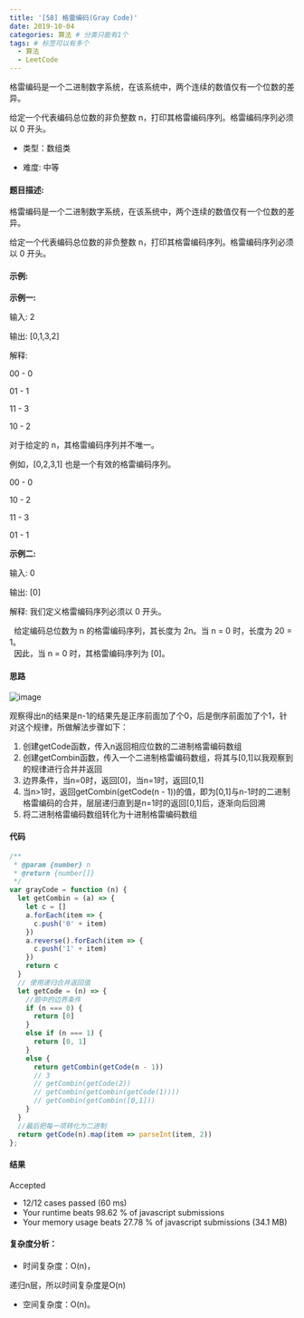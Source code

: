 ```yaml
---
title: '[58] 格雷编码(Gray Code)'
date: 2019-10-04
categories: 算法 # 分类只能有1个
tags: # 标签可以有多个
  - 算法
  - LeetCode
---
```


格雷编码是一个二进制数字系统，在该系统中，两个连续的数值仅有一个位数的差异。

给定一个代表编码总位数的非负整数 n，打印其格雷编码序列。格雷编码序列必须以 0 开头。

<!-- more -->

- 类型：数组类

- 难度: 中等

#### 题目描述:

格雷编码是一个二进制数字系统，在该系统中，两个连续的数值仅有一个位数的差异。

给定一个代表编码总位数的非负整数 n，打印其格雷编码序列。格雷编码序列必须以 0 开头。

#### 示例:

**示例一:**

输入: 2

输出: [0,1,3,2]

解释:

00 - 0

01 - 1

11 - 3

10 - 2

对于给定的 n，其格雷编码序列并不唯一。

例如，[0,2,3,1] 也是一个有效的格雷编码序列。

00 - 0

10 - 2

11 - 3

01 - 1

**示例二:**

输入: 0

输出: [0]

解释: 我们定义格雷编码序列必须以 0 开头。

     给定编码总位数为 n 的格雷编码序列，其长度为 2n。当 n = 0 时，长度为 20 = 1。
     
     因此，当 n = 0 时，其格雷编码序列为 [0]。



#### 思路
![image](http://lailailee.oss-cn-chengdu.aliyuncs.com/%E5%8D%9A%E5%AE%A2%E5%9B%BE%E7%89%87/leetcode-58.jpg)

观察得出n的结果是n-1的结果先是正序前面加了个0，后是倒序前面加了个1，针对这个规律，所做解法步骤如下：

1. 创建getCode函数，传入n返回相应位数的二进制格雷编码数组
2. 创建getCombin函数，传入一个二进制格雷编码数组，将其与[0,1]以我观察到的规律进行合并并返回
3. 边界条件，当n=0时，返回[0]，当n=1时，返回[0,1]
4. 当n>1时，返回getCombin(getCode(n - 1))的值，即为[0,1]与n-1时的二进制格雷编码的合并，层层递归直到是n=1时的返回[0,1]后，逐渐向后回溯
5. 将二进制格雷编码数组转化为十进制格雷编码数组

#### 代码

```javascript
/**
 * @param {number} n
 * @return {number[]}
 */
var grayCode = function (n) {
  let getCombin = (a) => {
    let c = []
    a.forEach(item => {
      c.push('0' + item)
    })
    a.reverse().forEach(item => {
      c.push('1' + item)
    })
    return c
  }
  // 使用递归合并返回值
  let getCode = (n) => {
    //题中的边界条件
    if (n === 0) {
      return [0]
    }
    else if (n === 1) {
      return [0, 1]
    }
    else {
      return getCombin(getCode(n - 1))
      // 3
      // getCombin(getCode(2))
      // getCombin(getCombin(getCode(1))))
      // getCombin(getCombin([0,1]))
    }
  }
  //最后把每一项转化为二进制
  return getCode(n).map(item => parseInt(item, 2))
};
```

#### 结果

Accepted

- 12/12 cases passed (60 ms)
- Your runtime beats 98.62 % of javascript submissions
- Your memory usage beats 27.78 % of javascript submissions (34.1 MB)

#### 复杂度分析：

- 时间复杂度：O(n)，

递归n层，所以时间复杂度是O(n)

- 空间复杂度：O(n)。

